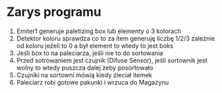# Zarys programu 

1. Emiter1 generuje paletizing box lub elementy o 3 kolorach 
1. Detektor koloru sprawdza co to za item generuję liczbę 1/2/3 zależnie od koloru jeżeli to 0 a był element to wtedy to jest boks
1. Jeśli box to na paleciarza, jeśli nie to do sortowania 
1. Przed sotrowaniem jest czujnik (Difuse Sensor), jeśli sortownik jest wolny to wtedy puszcza dalej żeby posortowało
1. Czujniki na sortowni mówią kiedy zleciał itemek
1. Paleciarz robi gotowe pakunki i wrzuca do Magazynu
